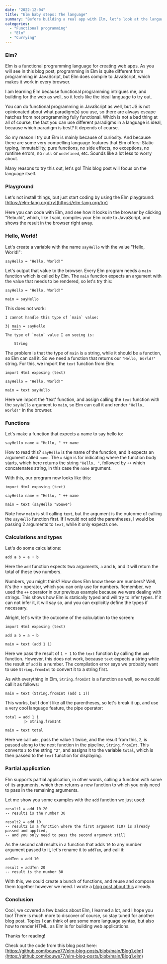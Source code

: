 ```yaml
---
date: "2022-12-04"
title: "Elm baby steps: The language"
summary: "Before building a real app with Elm, let's look at the language first."
categories:
  - "Functional programming"
  - "Elm"
  - "Currying"
---
```


### Elm?

Elm is a functional programming language for creating web apps. As you will see in this blog post, programming in Elm is quite different from programming in JavaScript, but Elm does compile to JavaScript, which makes it work in every browser.

I am learning Elm because functional programming intrigues me, and building for the web as well, so it feels like the ideal language to try out.

You can do functional programming in JavaScript as well, but JS is not opinionated about what paradigm(s) you use, so there are always escape hatches from not programming fully functional. Which is not a bad thing at all of course, the fact you can use different paradigms in a language is ideal, because which paradigm is best? It depends of course.

So my reason I try out Elm is mainly because of curiosity. And because there are some very compelling language features that Elm offers: Static typing, immutability, pure functions, no side effects, no exceptions, no runtime errors, no `null` or `undefined`, etc. Sounds like a lot less to worry about.

Many reasons to try this out, let's go! This blog post will focus on the language itself.

### Playground

Let's not install things, but just start coding by using the Elm playground: [https://elm-lang.org/try](https://elm-lang.org/try)

Here you can code with Elm, and see how it looks in the browser by clicking "Rebuild", which, like I said, compiles your Elm code to JavaScript, and shows the result in the browser right away.

### Hello, World!

Let's create a variable with the name `sayHello` with the value "Hello, World!":

```
sayHello = "Hello, World!"
```

Let's output that value to the browser. Every Elm program needs a `main` function which is called by Elm. The `main` function expects an argument with the value that needs to be rendered, so let's try this:

```
sayHello = "Hello, World!"

main = sayHello
```

This does not work:

```
I cannot handle this type of `main` value:

3| main = sayHello
   ^^^^
The type of `main` value I am seeing is:

    String
```

The problem is that the type of `main` is a string, while it should be a function, so Elm can call it. So we need a function that returns our `"Hello, World!"` string. For this, we import the `text` function from Elm:

```
import Html exposing (text)

sayHello = "Hello, World!"

main = text sayHello
```

Here we import the 'text' function, and assign calling the `text` function with the `sayHello` argument to `main`, so Elm can call it and render `"Hello, World!"` in the browser.

### Functions

Let's make a function that expects a name to say hello to:

```
sayHello name = "Hello, " ++ name
```

How to read this? `sayHello` is the name of the function, and it expects an argument called `name`. The `=` sign is for indicating where the function body starts, which here returns the string `"Hello, "`, followed by `++` which concatenates string, in this case the `name` argument.

With this, our program now looks like this:

```
import Html exposing (text)

sayHello name = "Hello, " ++ name

main = text (sayHello "Bouwe")
```

Note how `main` is still calling `text`, but the argument is the outcome of calling the `sayHello` function first. If I would not add the parentheses, I would be passing 2 arguments to `text`, while it only expects one.

### Calculations and types

Let's do some calculations:

```
add a b = a + b
```

Here the `add` function expects two arguments, `a` and `b`, and it will return the total of these two numbers.

Numbers, you might think? How does Elm know these are numbers? Well, it's the `+` operator, which you can only use for numbers. Remember, we used the `++` operator in our previous example because we were dealing with strings. This shows how Elm is statically typed and will try to infer types. If it can not infer it, it will say so, and you can explicitly define the types if necessary.

Alright, let's write the outcome of the calculation to the screen:

```
import Html exposing (text)

add a b = a + b

main = text (add 1 1)
```

Here we pass the result of `1 + 1` to the `text` function by calling the `add` function. However, this does not work, because `text` expects a string while the result of `add` is a number. The compilation error says we probably want to use `String.fromInt` to convert it to a string first.

As with everything in Elm, `String.fromInt` is a function as well, so we could call it as follows:

```
main = text (String.fromInt (add 1 1))
```

This works, but I don't like all the parentheses, so let's break it up, and use a very cool language feature, the pipe operator:

```
total = add 1 1
        |> String.fromInt

main = text total
```

Here we call `add`, pass the value `1` twice, and the result from this, `2`, is passed along to the next function in the pipeline, `String.fromInt`. This converts `2` to the string `"2"`, and assigns it to the variable `total`, which is then passed to the `text` function for displaying.

### Partial application

Elm supports partial application, in other words, calling a function with some of its arguments, which then returns a new function to which you only need to pass in the remaining arguments.

Let me show you some examples with the `add` function we just used:

```
result1 = add 10 20
-- result1 is the number 30

result2 = add 10
-- result2 is a function where the first argument (10) is already passed and applied,
-- and you only need to pass the second argument still
```

As the second call results in a function that adds `10` to any number argument passed to it, let's rename it to `addTen`, and call it:

```
addTen = add 10

result = addTen 20
-- result is the number 30
```

With this, we could create a bunch of functions, and reuse and compose them together however we need. I wrote a [blog post about this](/composition-with-currying) already.

### Conclusion

Cool, we covered a few basics about Elm, I learned a lot, and I hope you too! There is much more to discover of course, so stay tuned for another blog post. Topics I can think of are some more language syntax, but also how to render HTML, as Elm is for building web applications.

Thanks for reading!

Check out the code from this blog post here: [https://github.com/bouwe77/elm-blog-posts/blob/main/Blog1.elm](https://github.com/bouwe77/elm-blog-posts/blob/main/Blog1.elm)


